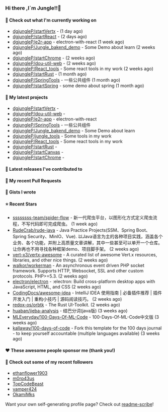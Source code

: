 ### Hi there ,I`m Jungle!!👋

#### 👷 Check out what I'm currently working on

- [dgjungleP/startVertx](https://github.com/dgjungleP/startVertx) -  (1 day ago)
- [dgjungleP/startReact](https://github.com/dgjungleP/startReact) -  (2 days ago)
- [dgjungleP/e2r-app](https://github.com/dgjungleP/e2r-app) - electron-with-react (1 week ago)
- [dgjungleP/Jungle_bakend_demo](https://github.com/dgjungleP/Jungle_bakend_demo) - Some Demo about learn (2 weeks ago)
- [dgjungleP/startChrome](https://github.com/dgjungleP/startChrome) -  (2 weeks ago)
- [dgjungleP/dou-util-web](https://github.com/dgjungleP/dou-util-web) -  (2 weeks ago)
- [dgjungleP/React_tools](https://github.com/dgjungleP/React_tools) - Some react tools in my work (2 weeks ago)
- [dgjungleP/startRust](https://github.com/dgjungleP/startRust) -  (1 month ago)
- [dgjungleP/SpringTools](https://github.com/dgjungleP/SpringTools) - 一些公共组件 (1 month ago)
- [dgjungleP/startSpring](https://github.com/dgjungleP/startSpring) - some demo about spring (1 month ago)

#### 🌱 My latest projects

- [dgjungleP/startVertx](https://github.com/dgjungleP/startVertx) - 
- [dgjungleP/dou-util-web](https://github.com/dgjungleP/dou-util-web) - 
- [dgjungleP/e2r-app](https://github.com/dgjungleP/e2r-app) - electron-with-react
- [dgjungleP/SpringTools](https://github.com/dgjungleP/SpringTools) - 一些公共组件
- [dgjungleP/Jungle_bakend_demo](https://github.com/dgjungleP/Jungle_bakend_demo) - Some Demo about learn
- [dgjungleP/jungle_tools](https://github.com/dgjungleP/jungle_tools) - Some tools in my work
- [dgjungleP/React_tools](https://github.com/dgjungleP/React_tools) - Some react tools in my work
- [dgjungleP/startRust](https://github.com/dgjungleP/startRust) - 
- [dgjungleP/startCanvas](https://github.com/dgjungleP/startCanvas) - 
- [dgjungleP/startChrome](https://github.com/dgjungleP/startChrome) - 

#### 🔭 Latest releases I've contributed to


#### 🔨 My recent Pull Requests



#### 📓 Gists I wrote


#### ⭐ Recent Stars

- [ssssssss-team/spider-flow](https://github.com/ssssssss-team/spider-flow) - 新一代爬虫平台，以图形化方式定义爬虫流程，不写代码即可完成爬虫。 (1 week ago)
- [RudeCrab/rude-java](https://github.com/RudeCrab/rude-java) - Java Practice Projects(SSM、Spring Boot、Spring Security、MinIO、Vue).   以Java语言为主的各种项目实践，涵盖各个业务、各个功能，并附上高质量文章讲解，其中一些甚至可以单开一个仓库。让你再也不用寻找各种框架demo、项目脚手架。 (2 weeks ago)
- [vert-x3/vertx-awesome](https://github.com/vert-x3/vertx-awesome) - A curated list of awesome Vert.x resources, libraries, and other nice things. (2 weeks ago)
- [walkor/workerman](https://github.com/walkor/workerman) - An asynchronous event driven PHP socket framework. Supports HTTP, Websocket, SSL and other custom protocols. PHP&gt;=5.3. (2 weeks ago)
- [electron/electron](https://github.com/electron/electron) - :electron: Build cross-platform desktop apps with JavaScript, HTML, and CSS (2 weeks ago)
- [CodingDocs/awesome-idea](https://github.com/CodingDocs/awesome-idea) - IntelliJ IDEA 使用指南 | 必备插件推荐 | 插件开发入门 | 重构小技巧 | 源码阅读技巧。  (2 weeks ago)
- [redox-os/orbtk](https://github.com/redox-os/orbtk) - The Rust UI-Toolkit. (2 weeks ago)
- [huaban/jieba-analysis](https://github.com/huaban/jieba-analysis) - 结巴分词(java版) (3 weeks ago)
- [MLEveryday/100-Days-Of-ML-Code](https://github.com/MLEveryday/100-Days-Of-ML-Code) - 100-Days-Of-ML-Code中文版 (3 weeks ago)
- [kallaway/100-days-of-code](https://github.com/kallaway/100-days-of-code) - Fork this template for the 100 days journal - to keep yourself accountable (multiple languages available) (3 weeks ago)

#### ❤️ These awesome people sponsor me (thank you!)


#### 👯 Check out some of my recent followers

- [ethanflower1903](https://github.com/ethanflower1903)
- [m0rp43us](https://github.com/m0rp43us)
- [TopCodeBeast](https://github.com/TopCodeBeast)
- [vamper424](https://github.com/vamper424)
- [OkamiMks](https://github.com/OkamiMks)

Want your own self-generating profile page? Check out [readme-scribe](https://github.com/muesli/readme-scribe)!
